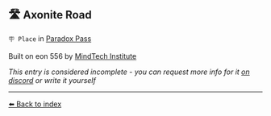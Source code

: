 ##  🛣️ Axonite Road

`🪧 Place` in [Paradox Pass](https://zeithalt.github.io/r/paradox_pass.html)

Built on eon 556 by [MindTech Institute](https://zeithalt.github.io/r/mindtech_institute.html)

_This entry is considered incomplete - you can request more info for it [on discord](<https://discord.com/channels/562910943848169472/1173922660489633802>) or write it yourself_


----------
[⬅️ Back to index](/index.md#a740_s)